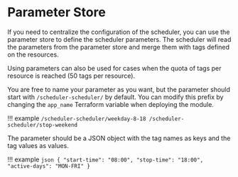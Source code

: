 # Parameter Store

If you need to centralize the configuration of the scheduler, you can use the parameter store to define the scheduler parameters. The scheduler will read the parameters from the parameter store and merge them with tags defined on the resources.

Using parameters can also be used for cases when the quota of tags per resource is reached (50 tags per resource).

You are free to name your parameter as you want, but the parameter should start with `/scheduler-scheduler/` by default. You can modify this prefix by changing the `app_name` Terraform variable when deploying the module.

!!! example
    ```
    /scheduler-scheduler/weekday-8-18
    /scheduler-scheduler/stop-weekend
    ```

The parameter should be a JSON object with the tag names as keys and the tag values as values.

!!! example
    ``` json
    {
        "start-time": "08:00",
        "stop-time": "18:00",
        "active-days": "MON-FRI"
    }
    ```
